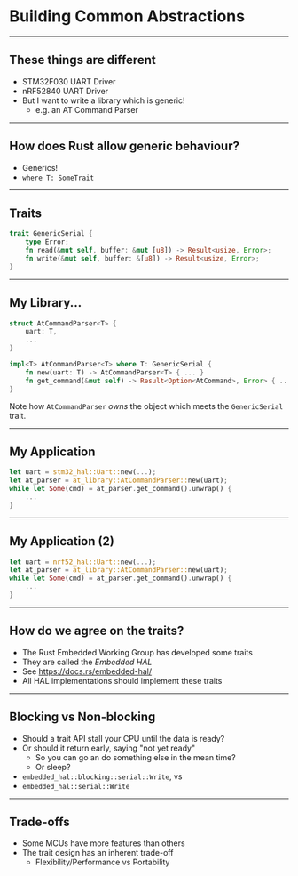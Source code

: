 # Building Common Abstractions

---

## These things are different

* STM32F030 UART Driver
* nRF52840 UART Driver
* But I want to write a library which is generic!
  * e.g. an AT Command Parser

---

## How does Rust allow generic behaviour?

* Generics!
* `where T: SomeTrait`

---

## Traits

```rust
trait GenericSerial {
    type Error;
    fn read(&mut self, buffer: &mut [u8]) -> Result<usize, Error>;
    fn write(&mut self, buffer: &[u8]) -> Result<usize, Error>;
}
```

---

## My Library...

```rust
struct AtCommandParser<T> {
    uart: T,
    ...
}

impl<T> AtCommandParser<T> where T: GenericSerial {
    fn new(uart: T) -> AtCommandParser<T> { ... }
    fn get_command(&mut self) -> Result<Option<AtCommand>, Error> { ... }
}
```

Note how `AtCommandParser` *owns* the object which meets the `GenericSerial` trait.

---

## My Application

```rust
let uart = stm32_hal::Uart::new(...);
let at_parser = at_library::AtCommandParser::new(uart);
while let Some(cmd) = at_parser.get_command().unwrap() {
    ...
}
```

---

## My Application (2)

```rust
let uart = nrf52_hal::Uart::new(...);
let at_parser = at_library::AtCommandParser::new(uart);
while let Some(cmd) = at_parser.get_command().unwrap() {
    ...
}
```

---

## How do we agree on the traits?

* The Rust Embedded Working Group has developed some traits
* They are called the *Embedded HAL*
* See https://docs.rs/embedded-hal/
* All HAL implementations should implement these traits

---

## Blocking vs Non-blocking

* Should a trait API stall your CPU until the data is ready?
* Or should it return early, saying "not yet ready"
  * So you can go an do something else in the mean time?
  * Or sleep?
* `embedded_hal::blocking::serial::Write`, vs
* `embedded_hal::serial::Write`

---

## Trade-offs

* Some MCUs have more features than others
* The trait design has an inherent trade-off
  * Flexibility/Performance vs Portability
